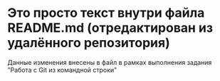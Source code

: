 # Это просто текст внутри файла README.md (отредактирован из удалённого репозитория)
Данные изменения внесены в файл в рамках выполнения задания "Работа с Git из командной строки"

